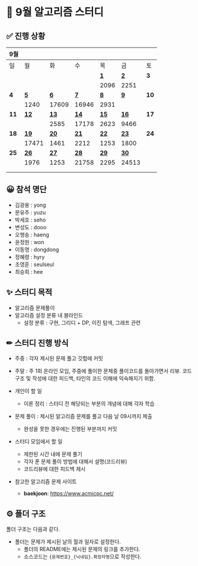 # :page_with_curl: 9월 알고리즘 스터디

## ✅ 진행 상황

| 9월     |                                                                        |                                                                        |                                                                        |                                                                        |                                                                        |        |
| ------ | ---------------------------------------------------------------------- | ---------------------------------------------------------------------- | ---------------------------------------------------------------------- | ---------------------------------------------------------------------- | ---------------------------------------------------------------------- | ------ |
| 일      | 월                                                                      | 화                                                                      | 수                                                                      | 목                                                                      | 금                                                                      | 토      |
|        |                                                                        |                                                                        |                                                                        | [**1**](https://github.com/seho27060/sep-algo-study/tree/master/0901)  | [**2**](https://github.com/seho27060/sep-algo-study/tree/master/0902)  | **3**  |
|        |                                                                        |                                                                        |                                                                        | 2096                                                                   | 2251                                                                   |        |
| **4**  | [**5**](https://github.com/seho27060/sep-algo-study/tree/master/0905)  | [**6**](https://github.com/seho27060/sep-algo-study/tree/master/0906)  | [**7**](https://github.com/seho27060/sep-algo-study/tree/master/0907)  | [**8**](https://github.com/seho27060/sep-algo-study/tree/master/0908)  | [**9**](https://github.com/seho27060/sep-algo-study/tree/master/0909)  | **10** |
|        | 1240                                                                   | 17609                                                                  | 16946                                                                  | 2931                                                                   |                                                                        |        |
| **11** | [**12**](https://github.com/seho27060/sep-algo-study/tree/master/0912) | [**13**](https://github.com/seho27060/sep-algo-study/tree/master/0913) | [**14**](https://github.com/seho27060/sep-algo-study/tree/master/0914) | [**15**](https://github.com/seho27060/sep-algo-study/tree/master/0915) | [**16**](https://github.com/seho27060/sep-algo-study/tree/master/0916) | **17** |
|        |                                                                        | 2585                                                                   | 17178                                                                  | 2623                                                                   | 9466                                                                   |        |
| **18** | [**19**](https://github.com/seho27060/sep-algo-study/tree/master/0919) | [**20**](https://github.com/seho27060/sep-algo-study/tree/master/0920) | [**21**](https://github.com/seho27060/sep-algo-study/tree/master/0921) | [**22**](https://github.com/seho27060/sep-algo-study/tree/master/0922) | [**23**](https://github.com/seho27060/sep-algo-study/tree/master/0923) | **24** |
|        | 17471                                                                  | 1461                                                                   | 2212                                                                   | 1253                                                                   | 1800                                                                   |        |
| **25** | [**26**](https://github.com/seho27060/sep-algo-study/tree/master/0926) | [**27**](https://github.com/seho27060/sep-algo-study/tree/master/0927) | [**28**](https://github.com/seho27060/sep-algo-study/tree/master/0928) | [**29**](https://github.com/seho27060/sep-algo-study/tree/master/0929) | [**30**](https://github.com/seho27060/sep-algo-study/tree/master/0930) |        |
|        | 1976                                                                   | 1253                                                                   | 21758                                                                  | 2295                                                                   | 24513                                                                  |        |
|        |                                                                        |                                                                        |                                                                        |                                                                        |                                                                        |        |
|        |                                                                        |                                                                        |                                                                        |                                                                        |                                                                        |        |

## 😀 참석 명단

- 김광용 : yong
- 문유주 : yuzu
- 박세호 : seho
- 변성도 : dooo
- 오행송 : haeng
- 윤정원 : won
- 이동명 : dongdong
- 정혜령 : hyry
- 조영훈 : seulseul
- 최승희 : hee

## ✨ 스터디 목적

- 알고리즘 문제풀이
- 알고리즘 설정 분류 내 블라인드
  - 설정 분류 : 구현, 그리디 + DP, 이진 탐색, 그래프 관련

## ✏ 스터디 진행 방식

- 주중 : 각자 제시된 문제 풀고 깃헙에 커밋

- 주말 : 주 1회 온라인 모임, 주중에 풀이한 문제중 풀이코드를 돌아가면서 리뷰. 코드 구조 및 작성에 대한 피드백, 타인의 코드 이해에 익숙해지기 위함.

- 개인이 할 일
  
  - 이론 정리 : 스터디 전 해당되는 부분의 개념에 대해 각자 학습

- 문제 풀이 : 제시된 알고리즘 문제를 풀고 다음 날 09시까지 제출
  
  - 완성을 못한 경우에는 진행된 부분까지 커밋

- 스터디 모임에서 할 일
  
  - 제한된 시간 내에 문제 풀기
  - 각자 푼 문제 풀이 방법에 대해서 설명(코드리뷰)
  - 코드리뷰에 대한 피드백 제시

- 참고한 알고리즘 문제 사이트
  
  - **baekjoon**: https://www.acmicpc.net/

## ⚙ 폴더 구조

폴더 구조는 다음과 같다.

- 폴더는 문제가 제시된 날의 월과 일자로 설정한다.
  - 폴더의 README에는 제시된 문제의 링크를 추가한다.
  - 소스코드는 `{문제번호}_{닉네임}.확장자명`으로 작성한다.
